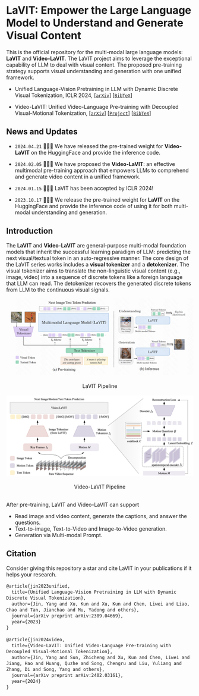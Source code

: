 # LaVIT: Empower the Large Language Model to Understand and Generate Visual Content

This is the official repository for the multi-modal large language models: **LaVIT** and **Video-LaVIT**. The LaVIT project aims to leverage the exceptional capability of LLM to deal with visual content. The proposed pre-training strategy supports visual understanding and generation with one unified framework.

* Unified Language-Vision Pretraining in LLM with Dynamic Discrete Visual Tokenization, ICLR 2024, [[`arXiv`](https://arxiv.org/abs/2309.04669)] [[`BibTeX`](#Citing)]

* Video-LaVIT: Unified Video-Language Pre-training with Decoupled Visual-Motional Tokenization, [[`arXiv`](https://arxiv.org/abs/2402.03161)] [[`Project`](https://video-lavit.github.io)] [[`BibTeX`](#Citing)]



## News and Updates

* ```2024.04.21``` 🚀🚀🚀 We have released the pre-trained weight for **Video-LaVIT** on the HuggingFace and provide the inference code.

* ```2024.02.05``` 🌟🌟🌟  We have proposed the **Video-LaVIT**: an effective multimodal pre-training approach that empowers LLMs to comprehend and generate video content in a unified framework.

* ```2024.01.15``` 👏👏👏 LaVIT has been accepted by ICLR 2024!

* ```2023.10.17``` 🚀🚀🚀  We release the pre-trained weight for **LaVIT** on the HuggingFace and provide the inference code of using it for both multi-modal understanding and generation.


## Introduction
The **LaVIT** and **Video-LaVIT** are general-purpose multi-modal foundation models that inherit the successful learning paradigm of LLM: predicting the next visual/textual token in an auto-regressive manner. The core design of the LaVIT series works includes a **visual tokenizer** and a **detokenizer**. The visual tokenizer aims to translate the non-linguistic visual content (e.g., image, video) into a sequence of discrete tokens like a foreign language that LLM can read. The detokenizer recovers the generated discrete tokens from LLM to the continuous visual signals.

<div align="center">
  <img src="LaVIT/assets/pipeline.png"/>
</div><br/>


<div align="center">
  LaVIT Pipeline
</div><br/>

<div align="center">
  <img src="VideoLaVIT/assets/pipeline.jpg"/>
</div><br/>

<div align="center">
  Video-LaVIT Pipeline
</div><br/>

After pre-training, LaVIT and Video-LaVIT can support

* Read image and video content, generate the captions, and answer the questions.
* Text-to-image, Text-to-Video and Image-to-Video generation.
* Generation via Multi-modal Prompt.

## <a name="Citing"></a>Citation
Consider giving this repository a star and cite LaVIT in your publications if it helps your research.

```
@article{jin2023unified,
  title={Unified Language-Vision Pretraining in LLM with Dynamic Discrete Visual Tokenization},
  author={Jin, Yang and Xu, Kun and Xu, Kun and Chen, Liwei and Liao, Chao and Tan, Jianchao and Mu, Yadong and others},
  journal={arXiv preprint arXiv:2309.04669},
  year={2023}
}

@article{jin2024video,
  title={Video-LaVIT: Unified Video-Language Pre-training with Decoupled Visual-Motional Tokenization},
  author={Jin, Yang and Sun, Zhicheng and Xu, Kun and Chen, Liwei and Jiang, Hao and Huang, Quzhe and Song, Chengru and Liu, Yuliang and Zhang, Di and Song, Yang and others},
  journal={arXiv preprint arXiv:2402.03161},
  year={2024}
}